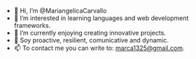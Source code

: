 - 👋 Hi, I’m @MariangelicaCarvallo
- 👀 I’m interested in learning languages and web development frameworks.
- 🌱 I’m currently enjoying creating innovative projects.
- 💞️ Soy proactive, resilient, comunicative and dynamic.
- 📫 To contact me you can write to: marca1325@gmail.com.

<!---
MariangelicaCarvallo/MariangelicaCarvallo is a ✨ special ✨ repository because its `README.md` (this file) appears on your GitHub profile.
You can click the Preview link to take a look at your changes.
--->
